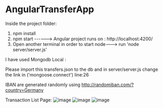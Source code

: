 # AngularTransferApp

Inside the project folder:
1. npm install
2. npm start ------> Angular project runs on : http://localhost:4200/
3. Open another terminal in order to start node--->  run 'node server/server.js'

I have used Mongodb Local :

Please import this transfers.json to the db and in server/server.js change the link in ('mongoose.connect') line:26 

IBAN are generated randomly using http://randomiban.com/?country=Germany

Transaction List Page:
    ![image](https://user-images.githubusercontent.com/17137829/109500917-2be4d700-7a97-11eb-86cb-c5b82ba78a48.png)
    ![image](https://user-images.githubusercontent.com/17137829/109533233-4a0ffe80-7aba-11eb-892b-73266b60e299.png)
    ![image](https://user-images.githubusercontent.com/17137829/109499894-c5ab8480-7a95-11eb-93bf-185ff9f15850.png)


